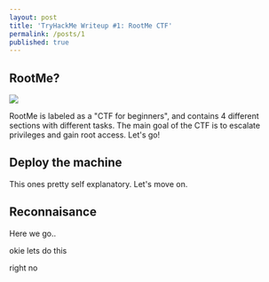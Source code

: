 ```yaml
---
layout: post
title: 'TryHackMe Writeup #1: RootMe CTF'
permalink: /posts/1
published: true
---
```

## RootMe?
![](https://i.imgur.com/yCPx2uI.png)

RootMe is labeled as a "CTF for beginners", and contains 4 different sections with different tasks. The main goal of the CTF is to escalate privileges and gain root access. Let's go!

## Deploy the machine

This ones pretty self explanatory. Let's move on.

## Reconnaisance

Here we go..

okie lets do this

right no
